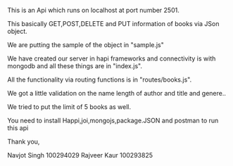 This is an Api which runs on localhost at port number 2501.

This basically GET,POST,DELETE and PUT  information of books via JSon object.

We are putting the sample of the object in "sample.js"

We have created our server in hapi frameworks and connectivity is with mongodb and all these things are in "index.js".

All the functionality via routing functions is in "routes/books.js".

We got a little validation on the name length of author and title and genere..

We tried to put the limit of 5 books as well.

You need to install Happi,joi,mongojs,package.JSON and postman to run this api

Thank you,

Navjot Singh 100294029
Rajveer Kaur 100293825